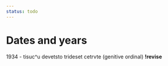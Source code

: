 ```yaml
---
status: todo
---
```


# Dates and years

1934 - tisuc^u devetsto trideset cetrvte (genitive ordinal) **!revise**